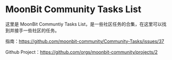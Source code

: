 # MoonBit Community Tasks List

这里是 MoonBit Communtiy Tasks List，是一些社区任务的合集，在这里可以找到并接手一些社区的任务。

指南：https://github.com/moonbit-community/Community-Tasks/issues/37

Github Project：https://github.com/orgs/moonbit-community/projects/2